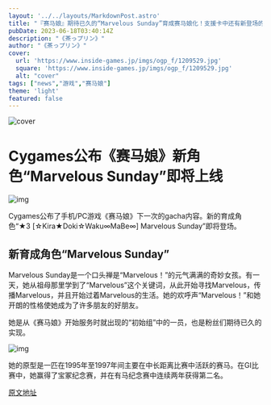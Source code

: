 ```yaml
---
layout: '../../layouts/MarkdownPost.astro'
title: "『赛马娘』期待已久的“Marvelous Sunday”育成赛马娘化！支援卡中还有新登场的“SSR Maya no Top Gun”"
pubDate: 2023-06-18T03:40:14Z
description: "《茶っプリン》"
author: "《茶っプリン》"
cover:
  url: 'https://www.inside-games.jp/imgs/ogp_f/1209529.jpg'
  square: 'https://www.inside-games.jp/imgs/ogp_f/1209529.jpg'
  alt: "cover"
tags: ["news","游戏","赛马娘"]
theme: 'light'
featured: false
---
```


![cover](https://www.inside-games.jp/imgs/ogp_f/1209529.jpg)

# Cygames公布《赛马娘》新角色“Marvelous Sunday”即将上线

![img](https://www.inside-games.jp/imgs/zoom/1209527.jpg)

Cygames公布了手机/PC游戏《赛马娘》下一次的gacha内容。新的育成角色“★3 [☆Kira★Doki☆Waku∞MaBe∞] Marvelous Sunday”即将登场。

## 新育成角色“Marvelous Sunday”

Marvelous Sunday是一个口头禅是“Marvelous！”的元气满满的奇妙女孩。有一天，她从祖母那里学到了“Marvelous”这个关键词，从此开始寻找Marvelous，传播Marvelous，并且开始过着Marvelous的生活。她的欢呼声“Marvelous！”和她开朗的性格使她成为了许多朋友的好朋友。

她是从《赛马娘》开始服务时就出现的“初始组”中的一员，也是粉丝们期待已久的实现。

![img](https://www.inside-games.jp/imgs/zoom/1209529.jpg)

她的原型是一匹在1995年至1997年间主要在中长距离比赛中活跃的赛马。在GI比赛中，她赢得了宝冢纪念赛，并在有马纪念赛中连续两年获得第二名。

  [原文地址](https://www.inside-games.jp/article/2023/06/18/146631.html)